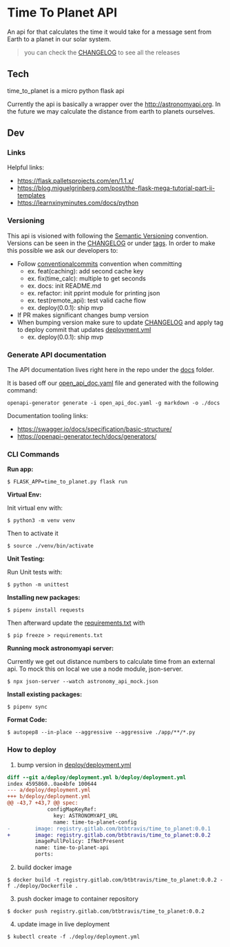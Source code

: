# Time To Planet API

An api for that calculates the time it would take for a message sent from Earth to a planet in our
solar system.

> you can check the [CHANGELOG](CHANGELOG.md) to see all the releases

## Tech

time_to_planet is a micro python flask api

Currently the api is basically a wrapper over the http://astronomyapi.org. In the future we may
calculate the distance from earth to planets ourselves.

## Dev

### Links

Helpful links:

- https://flask.palletsprojects.com/en/1.1.x/
- https://blog.miguelgrinberg.com/post/the-flask-mega-tutorial-part-ii-templates
- https://learnxinyminutes.com/docs/python

### Versioning

This api is visioned with following the [Semantic Versioning](https://semver.org) convention.
Versions can be seen in the [CHANGELOG](CHANGELOG.md) or under [tags](https://github.com/MariaEgrv/time_to_planet/releases). In order to make this
possible we ask our developers to:

- Follow [conventionalcommits](https://www.conventionalcommits.org/) convention when committing
    - ex. feat(caching): add second cache key
    - ex. fix(time_calc): multiple to get seconds
    - ex. docs: init README.md
    - ex. refactor: init pprint module for printing json
    - ex. test(remote_api): test valid cache flow
    - ex. deploy(0.0.1): ship mvp
- If PR makes significant changes bump version
- When bumping version make sure to update [CHANGELOG](CHANGELOG.md) and apply tag to deploy commit that updates [deployment.yml](deploy/deployment.yml)
    - ex. deploy(0.0.1): ship mvp

### Generate API documentation

The API documentation lives right here in the repo under the [docs](docs) folder.

It is based off our [open_api_doc.yaml](open_api_doc.yaml) file and generated with the following
command:


```shell
openapi-generator generate -i open_api_doc.yaml -g markdown -o ./docs
```

Documentation tooling links:

- https://swagger.io/docs/specification/basic-structure/
- https://openapi-generator.tech/docs/generators/

### CLI Commands

**Run app:**

```shell
$ FLASK_APP=time_to_planet.py flask run
```

**Virtual Env:**

Init virtual env with:

```shell
$ python3 -m venv venv
```

Then to activate it

```shell
$ source ./venv/bin/activate
```

**Unit Testing:**

Run Unit tests with:

```shell
$ python -m unittest
```

**Installing new packages:**

```shell
$ pipenv install requests
```

Then afterward update the [requirements.txt](requirements.txt) with 

```shell
$ pip freeze > requirements.txt
```

**Running mock astronomyapi server:**

Currently we get out distance numbers to calculate time from an external api. To mock this on local
we use a node module, json-server.

```shell
$ npx json-server --watch astronomy_api_mock.json
```

**Install existing packages:**

```shell
$ pipenv sync
```

**Format Code:**

```shell
$ autopep8 --in-place --aggressive --aggressive ./app/**/*.py
```

### How to deploy

1. bump version in [deploy/deployment.yml](deploy/deployment.yml)
```diff
diff --git a/deploy/deployment.yml b/deploy/deployment.yml
index 4595860..0ae4bfe 100644
--- a/deploy/deployment.yml
+++ b/deploy/deployment.yml
@@ -43,7 +43,7 @@ spec:
             configMapKeyRef:
               key: ASTRONOMYAPI_URL
               name: time-to-planet-config
-        image: registry.gitlab.com/btbtravis/time_to_planet:0.0.1
+        image: registry.gitlab.com/btbtravis/time_to_planet:0.0.2
         imagePullPolicy: IfNotPresent
         name: time-to-planet-api
         ports:
```
2. build docker image
```shell
$ docker build -t registry.gitlab.com/btbtravis/time_to_planet:0.0.2 -f ./deploy/Dockerfile .
```
3. push docker image to container repository
```shell
$ docker push registry.gitlab.com/btbtravis/time_to_planet:0.0.2
```
4. update image in live deployment
```shell
$ kubectl create -f ./deploy/deployment.yml
```
